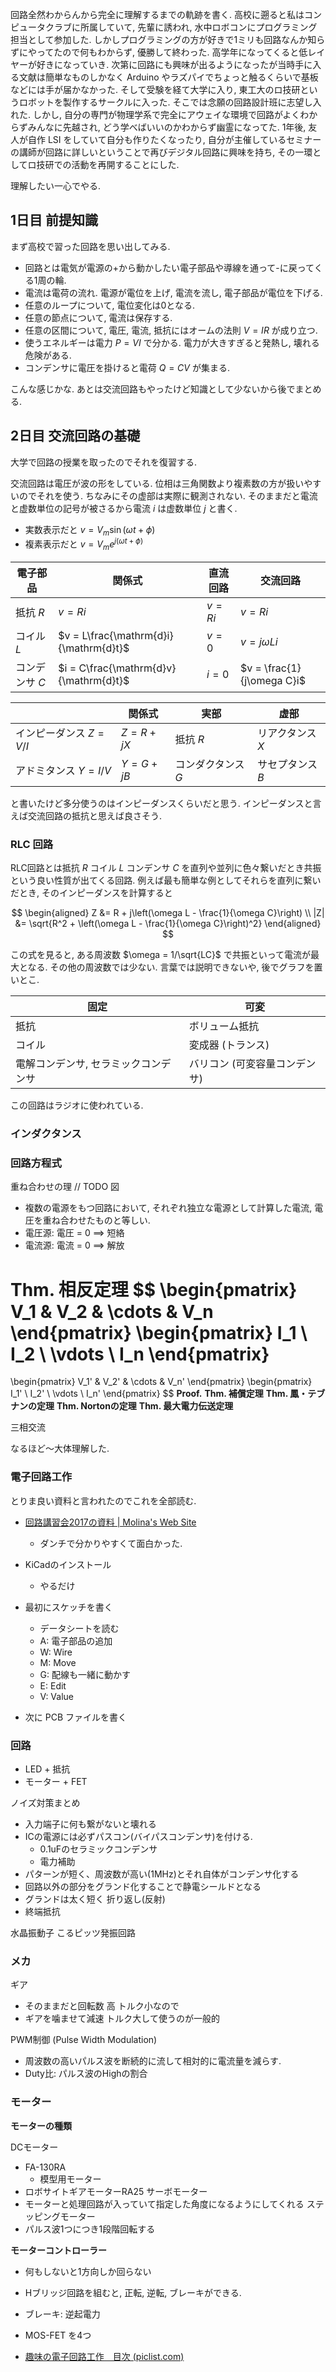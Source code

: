 回路全然わからんから完全に理解するまでの軌跡を書く.
高校に遡ると私はコンピュータクラブに所属していて, 先輩に誘われ, 水中ロボコンにプログラミング担当として参加した. しかしプログラミングの方が好きで1ミリも回路なんか知らずにやってたので何もわからず, 優勝して終わった. 高学年になってくると低レイヤーが好きになっていき. 次第に回路にも興味が出るようになったが当時手に入る文献は簡単なものしかなく Arduino やラズパイでちょっと触るくらいで基板などには手が届かなかった. そして受験を経て大学に入り, 東工大のロ技研というロボットを製作するサークルに入った. そこでは念願の回路設計班に志望し入れた. しかし, 自分の専門が物理学系で完全にアウェイな環境で回路がよくわからずみんなに先越され, どう学べばいいのかわからず幽霊になってた.
1年後, 友人が自作 LSI をしていて自分も作りたくなったり, 自分が主催しているセミナーの講師が回路に詳しいということで再びデジタル回路に興味を持ち, その一環としてロ技研での活動を再開することにした. 

理解したい一心でやる.

## 1日目 前提知識

まず高校で習った回路を思い出してみる.

- 回路とは電気が電源の+から動かしたい電子部品や導線を通って-に戻ってくる1周の輪.
- 電流は電荷の流れ. 電源が電位を上げ, 電流を流し, 電子部品が電位を下げる.
- 任意のループについて, 電位変化は0となる.
- 任意の節点について, 電流は保存する.
- 任意の区間について, 電圧, 電流, 抵抗にはオームの法則 $V=IR$ が成り立つ.
- 使うエネルギーは電力 $P = VI$ で分かる. 電力が大きすぎると発熱し, 壊れる危険がある.
- コンデンサに電圧を掛けると電荷 $Q = CV$ が集まる.

こんな感じかな. あとは交流回路もやったけど知識として少ないから後でまとめる.

## 2日目 交流回路の基礎

大学で回路の授業を取ったのでそれを復習する.

交流回路は電圧が波の形をしている. 位相は三角関数より複素数の方が扱いやすいのでそれを使う. ちなみにその虚部は実際に観測されない. そのままだと電流と虚数単位の記号が被さるから電流 $i$ は虚数単位 $j$ と書く.
- 実数表示だと $v = V_m\sin(\omega t + \phi)$
- 複素表示だと $v=V_me^{j(\omega t + \phi)}$

| 電子部品       | 関係式                                 | 直流回路 | 交流回路                   |
| -------------- | -------------------------------------- | -------- | -------------------------- |
| 抵抗 $R$       | $v = Ri$                               | $v = Ri$ | $v = Ri$                   |
| コイル $L$     | $v = L\frac{\mathrm{d}i}{\mathrm{d}t}$ | $v=0$    | $v = j\omega Li$           |
| コンデンサ $C$ | $i = C\frac{\mathrm{d}v}{\mathrm{d}t}$ | $i=0$    | $v = \frac{1}{j\omega C}i$ |

|                    | 関係式       | 実部               | 虚部             |
| ------------------ | ------------ | ------------------ | ---------------- |
| インピーダンス $Z=V/I$ | $Z = R + jX$ | 抵抗 $R$           | リアクタンス $X$ |
| アドミタンス $Y=I/V$   | $Y = G + jB$ | コンダクタンス $G$ | サセプタンス $B$ |

と書いたけど多分使うのはインピーダンスくらいだと思う. インピーダンスと言えば交流回路の抵抗と思えば良さそう.

### RLC 回路
RLC回路とは抵抗 $R$ コイル $L$ コンデンサ $C$ を直列や並列に色々繋いだとき共振という良い性質が出てくる回路.
例えば最も簡単な例としてそれらを直列に繋いだとき, そのインピーダンスを計算すると

$$
\begin{aligned}
Z &= R + j\left(\omega L - \frac{1}{\omega C}\right) \\
|Z| &= \sqrt{R^2 + \left(\omega L - \frac{1}{\omega C}\right)^2}
\end{aligned}
$$

この式を見ると, ある周波数 $\omega = 1/\sqrt{LC}$ で共振といって電流が最大となる. その他の周波数では少ない. 言葉では説明できないや, 後でグラフを置いとこ.

| 固定                                 | 可変                          |
| ------------------------------------ | ----------------------------- |
| 抵抗                                 | ボリューム抵抗                |
| コイル                               | 変成器 (トランス)             |
| 電解コンデンサ, セラミックコンデンサ | バリコン (可変容量コンデンサ) |

この回路はラジオに使われている.

### インダクタンス

### 回路方程式
重ね合わせの理 // TODO 図
- 複数の電源をもつ回路において, それぞれ独立な電源として計算した電流, 電圧を重ね合わせたものと等しい.
- 電圧源: 電圧 = 0 $\implies$ 短絡
- 電流源: 電流 = 0 $\implies$ 解放

**Thm. 相反定理**
$$
\begin{pmatrix}
V_1 & V_2 & \cdots & V_n
\end{pmatrix}
\begin{pmatrix}
I_1 \\ I_2 \\ \vdots \\ I_n
\end{pmatrix}
=
\begin{pmatrix}
V_1' & V_2' & \cdots & V_n'
\end{pmatrix}
\begin{pmatrix}
I_1' \\ I_2' \\ \vdots \\ I_n'
\end{pmatrix}
$$
**Proof.**
**Thm. 補償定理**
**Thm. 鳳・テブナンの定理**
**Thm. Nortonの定理**
**Thm. 最大電力伝送定理**

三相交流

なるほど～大体理解した.

### 電子回路工作

とりま良い資料と言われたのでこれを全部読む.
- [回路講習会2017の資料 | Molina's Web Site](https://molina.jp/blog/%E5%9B%9E%E8%B7%AF%E8%AC%9B%E7%BF%92%E4%BC%9A%E3%81%AE%E8%B3%87%E6%96%99/)
	- ダンチで分かりやすくて面白かった.

- KiCadのインストール
	- やるだけ
- 最初にスケッチを書く
	- データシートを読む
	- A: 電子部品の追加
	- W: Wire
	- M: Move
	- G: 配線も一緒に動かす
	- E: Edit
	- V: Value
- 次に PCB ファイルを書く

### 回路

- LED + 抵抗
- モーター + FET

ノイズ対策まとめ
- 入力端子に何も繋がないと壊れる
- ICの電源には必ずパスコン(バイパスコンデンサ)を付ける.
	- 0.1uFのセラミックコンデンサ
	- 電力補助
- パターンが短く、周波数が高い(1MHz)とそれ自体がコンデンサ化する
- 回路以外の部分をグランド化することで静電シールドとなる
- グランドは太く短く
折り返し(反射)
- 終端抵抗

水晶振動子
こるピッツ発振回路

### メカ
ギア
- そのままだと回転数 高 トルク小なので
- ギアを噛ませて減速 トルク大して使うのが一般的

PWM制御 (Pulse Width Modulation)
- 周波数の高いパルス波を断続的に流して相対的に電流量を減らす.
- Duty比: パルス波のHighの割合

### モーター
**モーターの種類**

DCモーター
- FA-130RA
	- 模型用モーター
- ロボサイトギアモーターRA25
サーボモーター
- モーターと処理回路が入っていて指定した角度になるようにしてくれる
ステッピングモーター
- パルス波1つにつき1段階回転する

**モーターコントローラー**
- 何もしないと1方向しか回らない
- Hブリッジ回路を組むと, 正転, 逆転, ブレーキができる.
- ブレーキ: 逆起電力
- MOS-FET を4つ


- [趣味の電子回路工作　目次 (piclist.com)](http://www.piclist.com/images/www/hobby_elec/menu.htm)